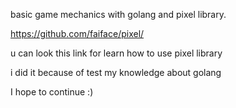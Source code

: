 basic game mechanics with golang and
pixel library.

https://github.com/faiface/pixel/

u can look this link for learn how to use pixel library

i did it because of test my knowledge about golang

I hope to continue :)